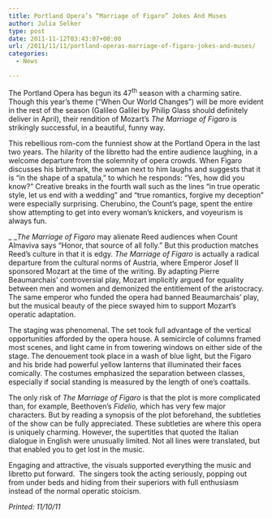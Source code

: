 ```yaml
---
title: Portland Opera’s “Marriage of Figaro” Jokes And Muses
author: Julia Selker
type: post
date: 2011-11-12T03:43:07+00:00
url: /2011/11/11/portland-operas-marriage-of-figaro-jokes-and-muses/
categories:
  - News

---
```

The Portland Opera has begun its 47<sup>th</sup> season with a charming satire. Though this year’s theme (“When Our World Changes”) will be more evident in the rest of the season (Galileo Galilei by Philip Glass should definitely deliver in April), their rendition of Mozart’s _The Marriage of Figaro_ is strikingly successful, in a beautiful, funny way.

This rebellious rom-com the funniest show at the Portland Opera in the last two years. The hilarity of the libretto had the entire audience laughing, in a welcome departure from the solemnity of opera crowds. When Figaro discusses his birthmark, the woman next to him laughs and suggests that it is “in the shape of a spatula,” to which he responds: “Yes, how did you know?” Creative breaks in the fourth wall such as the lines “in true operatic style, let us end with a wedding” and “true romantics, forgive my deception” were especially surprising. Cherubino, the Count’s page, spent the entire show attempting to get into every woman’s knickers, and voyeurism is always fun.

_ __The Marriage of Figaro_ may alienate Reed audiences when Count Almaviva says “Honor, that source of all folly.” But this production matches Reed’s culture in that it is edgy. _The Marriage of Figaro_ is actually a radical departure from the cultural norms of Austria, where Emperor Josef II sponsored Mozart at the time of the writing. By adapting Pierre Beaumarchais’ controversial play, Mozart implicitly argued for equality between men and women and demonized the entitlement of the aristocracy. The same emperor who funded the opera had banned Beaumarchais’ play, but the musical beauty of the piece swayed him to support Mozart’s operatic adaptation.

The staging was phenomenal. The set took full advantage of the vertical opportunities afforded by the opera house. A semicircle of columns framed most scenes, and light came in from towering windows on either side of the stage. The denouement took place in a wash of blue light, but the Figaro and his bride had powerful yellow lanterns that illuminated their faces comically. The costumes emphasized the separation between classes, especially if social standing is measured by the length of one’s coattails.

The only risk of _The Marriage of Figaro_ is that the plot is more complicated than, for example, Beethoven’s _Fidelio,_ which has very few major characters. But by reading a synopsis of the plot beforehand, the subtleties of the show can be fully appreciated. These subtleties are where this opera is uniquely charming. However, the supertitles that quoted the Italian dialogue in English were unusually limited. Not all lines were translated, but that enabled you to get lost in the music.

Engaging and attractive, the visuals supported everything the music and libretto put forward.  The singers took the acting seriously, popping out from under beds and hiding from their superiors with full enthusiasm instead of the normal operatic stoicism.

_Printed: 11/10/11_